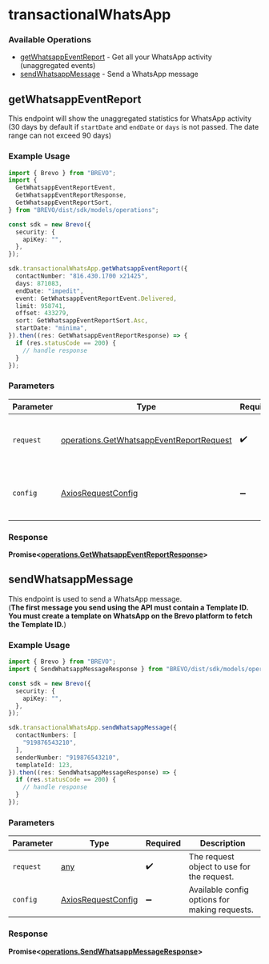 # transactionalWhatsApp

### Available Operations

* [getWhatsappEventReport](#getwhatsappeventreport) - Get all your WhatsApp activity (unaggregated events)
* [sendWhatsappMessage](#sendwhatsappmessage) - Send a WhatsApp message

## getWhatsappEventReport

This endpoint will show the unaggregated statistics for WhatsApp activity (30 days by default if `startDate` and `endDate` or `days` is not passed. The date range can not exceed 90 days)

### Example Usage

```typescript
import { Brevo } from "BREVO";
import {
  GetWhatsappEventReportEvent,
  GetWhatsappEventReportResponse,
  GetWhatsappEventReportSort,
} from "BREVO/dist/sdk/models/operations";

const sdk = new Brevo({
  security: {
    apiKey: "",
  },
});

sdk.transactionalWhatsApp.getWhatsappEventReport({
  contactNumber: "816.430.1700 x21425",
  days: 871083,
  endDate: "impedit",
  event: GetWhatsappEventReportEvent.Delivered,
  limit: 958741,
  offset: 433279,
  sort: GetWhatsappEventReportSort.Asc,
  startDate: "minima",
}).then((res: GetWhatsappEventReportResponse) => {
  if (res.statusCode == 200) {
    // handle response
  }
});
```

### Parameters

| Parameter                                                                                            | Type                                                                                                 | Required                                                                                             | Description                                                                                          |
| ---------------------------------------------------------------------------------------------------- | ---------------------------------------------------------------------------------------------------- | ---------------------------------------------------------------------------------------------------- | ---------------------------------------------------------------------------------------------------- |
| `request`                                                                                            | [operations.GetWhatsappEventReportRequest](../../models/operations/getwhatsappeventreportrequest.md) | :heavy_check_mark:                                                                                   | The request object to use for the request.                                                           |
| `config`                                                                                             | [AxiosRequestConfig](https://axios-http.com/docs/req_config)                                         | :heavy_minus_sign:                                                                                   | Available config options for making requests.                                                        |


### Response

**Promise<[operations.GetWhatsappEventReportResponse](../../models/operations/getwhatsappeventreportresponse.md)>**


## sendWhatsappMessage

This endpoint is used to send a WhatsApp message. <br/>(**The first message you send using the API must contain a Template ID. You must create a template on WhatsApp on the Brevo platform to fetch the Template ID.**)

### Example Usage

```typescript
import { Brevo } from "BREVO";
import { SendWhatsappMessageResponse } from "BREVO/dist/sdk/models/operations";

const sdk = new Brevo({
  security: {
    apiKey: "",
  },
});

sdk.transactionalWhatsApp.sendWhatsappMessage({
  contactNumbers: [
    "919876543210",
  ],
  senderNumber: "919876543210",
  templateId: 123,
}).then((res: SendWhatsappMessageResponse) => {
  if (res.statusCode == 200) {
    // handle response
  }
});
```

### Parameters

| Parameter                                                    | Type                                                         | Required                                                     | Description                                                  |
| ------------------------------------------------------------ | ------------------------------------------------------------ | ------------------------------------------------------------ | ------------------------------------------------------------ |
| `request`                                                    | [any](../../models//.md)                                     | :heavy_check_mark:                                           | The request object to use for the request.                   |
| `config`                                                     | [AxiosRequestConfig](https://axios-http.com/docs/req_config) | :heavy_minus_sign:                                           | Available config options for making requests.                |


### Response

**Promise<[operations.SendWhatsappMessageResponse](../../models/operations/sendwhatsappmessageresponse.md)>**

